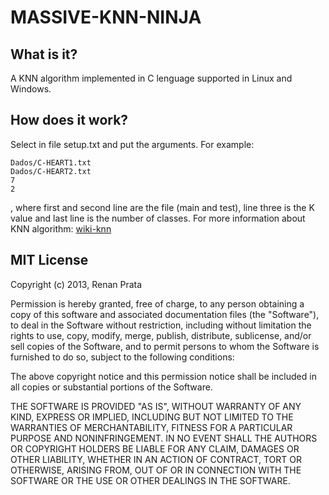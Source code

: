 MASSIVE-KNN-NINJA
=======================================

What is it?
-----------

A KNN algorithm implemented in C lenguage supported in Linux and Windows.


How does it work?
-----------------

Select in file setup.txt and put the arguments. For example:

	Dados/C-HEART1.txt
	Dados/C-HEART2.txt
	7
	2

, where first and second line are the file (main and test), line three is the K value and last line is the number of classes. For more information about KNN algorithm: [wiki-knn](http://en.wikipedia.org/wiki/K-nearest_neighbor_algorithm)

	

MIT License
-----------------

Copyright (c) 2013, Renan Prata

Permission is hereby granted, free of charge, to any person obtaining a copy of this software and associated documentation files (the "Software"), to deal in the Software without restriction, including without limitation the rights to use, copy, modify, merge, publish, distribute, sublicense, and/or sell copies of the Software, and to permit persons to whom the Software is furnished to do so, subject to the following conditions:

The above copyright notice and this permission notice shall be included in all copies or substantial portions of the Software.

THE SOFTWARE IS PROVIDED "AS IS", WITHOUT WARRANTY OF ANY KIND, EXPRESS OR IMPLIED, INCLUDING BUT NOT LIMITED TO THE WARRANTIES OF MERCHANTABILITY, FITNESS FOR A PARTICULAR PURPOSE AND NONINFRINGEMENT. IN NO EVENT SHALL THE AUTHORS OR COPYRIGHT HOLDERS BE LIABLE FOR ANY CLAIM, DAMAGES OR OTHER LIABILITY, WHETHER IN AN ACTION OF CONTRACT, TORT OR OTHERWISE, ARISING FROM, OUT OF OR IN CONNECTION WITH THE SOFTWARE OR THE USE OR OTHER DEALINGS IN THE SOFTWARE.
